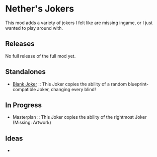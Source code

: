 # Nether's Jokers

This mod adds a variety of jokers I felt like are missing ingame, or I just wanted to play around with.

## Releases

No full release of the full mod yet.

## Standalones

- [Blank Joker](https://github.com/GitNether/nethers-jokers/releases/tag/blank-joker-standalone) :: This Joker copies the ability of a random blueprint-compatible Joker, changing every blind!

## In Progress

- Masterplan :: This Joker copies the ability of the rightmost Joker (Missing: Artwork)

## Ideas

-
